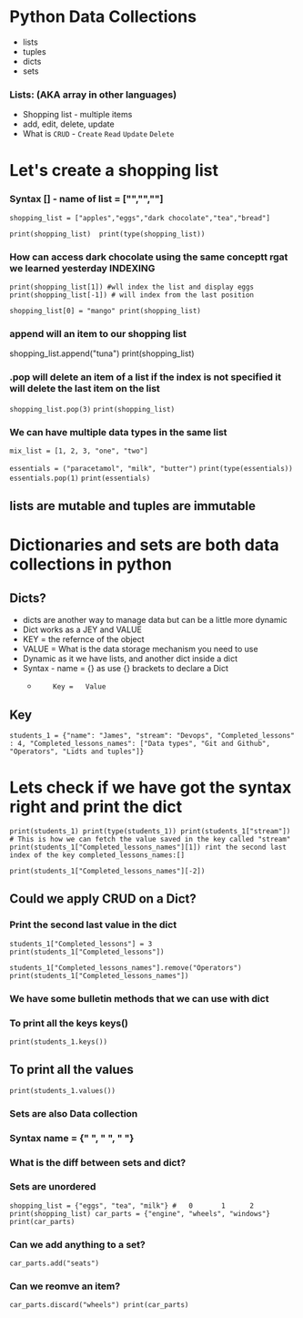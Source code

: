 # Python Data Collections

- lists
- tuples
- dicts
- sets


### Lists: (AKA array in other languages)
- Shopping list - multiple items
- add, edit, delete, update
- What is `CRUD` - `Create` `Read` `Update` `Delete`
# Let's create a shopping list
### Syntax [] - name of list = ["","",""]

`shopping_list = ["apples","eggs","dark chocolate","tea","bread"]`

`print(shopping_list) 
print(type(shopping_list))`

### How can access dark chocolate using the same conceptt rgat we learned yesterday INDEXING

`print(shopping_list[1]) #wll index the list and display eggs
print(shopping_list[-1]) # will index from the last position`

`shopping_list[0] = "mango"
 print(shopping_list)`


  ### append will an item to our shopping list
 shopping_list.append("tuna")
 print(shopping_list)
### .pop will delete an item of a list if the index is not specified it will delete the last item on the list
 `shopping_list.pop(3)`
`print(shopping_list)`

### We can have multiple data types in the same list
`mix_list = [1, 2, 3, "one", "two"]`

`essentials = ("paracetamol", "milk", "butter")`
`print(type(essentials))`
`essentials.pop(1)`
`print(essentials)`
## lists are mutable and tuples are immutable

# Dictionaries and sets are both data collections in python

## Dicts?

- dicts are another way to manage data but can be a little more dynamic
- Dict works as a JEY and VALUE
- KEY = the refernce of the object
- VALUE = What is the data storage mechanism you need to use
- Dynamic as it we have lists, and another dict inside a dict
- Syntax - name = {} as use {} brackets to declare a Dict
  -         Key =   Value
## Key
`students_1 = {"name": "James",
              "stream": "Devops",
              "Completed_lessons" : 4,
              "Completed_lessons_names": ["Data types", "Git and Github", "Operators", "Lidts and tuples"]}`


# Lets check if we have got the syntax right and print the dict
`print(students_1)
print(type(students_1))
print(students_1["stream"]) # This is how we can fetch the value saved in the key called "stream"
print(students_1["Completed_lessons_names"][1])
rint the second last index of the key completed_lessons_names:[]`

`print(students_1["Completed_lessons_names"][-2])`

## Could we apply CRUD on a Dict?
### Print the second last value in the dict

`students_1["Completed_lessons"] = 3
print(students_1["Completed_lessons"])`

`students_1["Completed_lessons_names"].remove("Operators")
print(students_1["Completed_lessons_names"])`

### We have some bulletin methods that we can use with dict
### To print all the keys keys()
`print(students_1.keys())`

## To print all the values
`print(students_1.values())`


### Sets are also Data collection
### Syntax name = {" ", " ", " "}
### What is the diff between sets and dict?
### Sets are unordered
`shopping_list = {"eggs", "tea", "milk"}
                #   0       1      2
print(shopping_list)
car_parts = {"engine", "wheels", "windows"}
print(car_parts)`
### Can we add anything to a set?
`car_parts.add("seats")`
### Can we reomve an item?
`car_parts.discard("wheels")
print(car_parts)`

